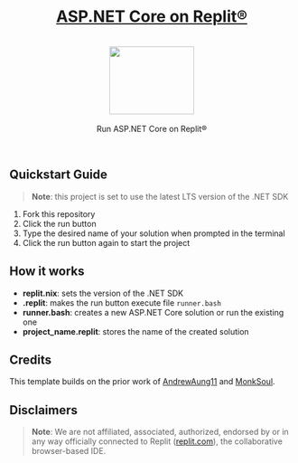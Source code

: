 <h1 align="center"><a href="https://github.com/codespearhead/aspnet-core-on-replit/">ASP.NET Core on Replit®</a></h1>

<p align="center">
    <br>
  <a href="https://www.flaticon.com/free-icon/layout_721644">
    <img src="https://cdn-icons-png.flaticon.com/512/721/721644.png" width="150px" height="120px"/>
  </a>
  <br><br>
  Run ASP.NET Core on Replit®
  <br>
</p>

<br>

## Quickstart Guide

> **Note**: this project is set to use the latest LTS version of the .NET SDK

1. Fork this repository
2. Click the run button
3. Type the desired name of your solution when prompted in the terminal
4. Click the run button again to start the project

## How it works

- **replit.nix**: sets the version of the .NET SDK
- **.replit**: makes the run button execute file `runner.bash`
- **runner.bash**: creates a new ASP.NET Core solution or run the existing one
- **project_name.replit**: stores the name of the created solution

## Credits

This template builds on the prior work of [AndrewAung11](https://replit.com/@AndrewAung11/ASPNET) and [MonkSoul](https://replit.com/@MonkSoul/ASPNET-6-MVC).

## Disclaimers

> **Note**: We are not affiliated, associated, authorized, endorsed by or in any way officially connected to Replit ([replit.com](https://en.wikipedia.org/wiki/Replit)), the collaborative browser-based IDE.
